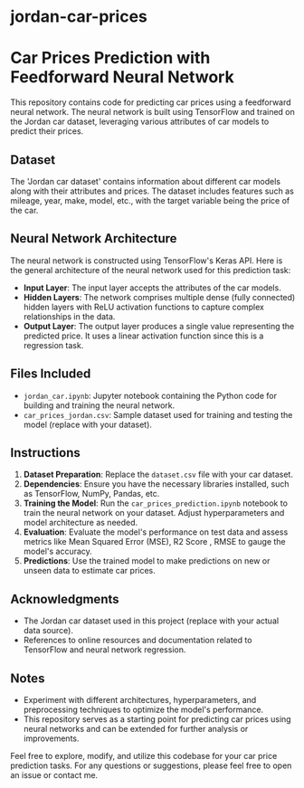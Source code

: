 # jordan-car-prices
# Car Prices Prediction with Feedforward Neural Network

This repository contains code for predicting car prices using a feedforward neural network. The neural network is built using TensorFlow and trained on the Jordan car dataset, leveraging various attributes of car models to predict their prices.

## Dataset
The 'Jordan car dataset' contains information about different car models along with their attributes and prices. The dataset includes features such as mileage, year, make, model, etc., with the target variable being the price of the car.

## Neural Network Architecture
The neural network is constructed using TensorFlow's Keras API. Here is the general architecture of the neural network used for this prediction task:

- **Input Layer**: The input layer accepts the attributes of the car models.
- **Hidden Layers**: The network comprises multiple dense (fully connected) hidden layers with ReLU activation functions to capture complex relationships in the data.
- **Output Layer**: The output layer produces a single value representing the predicted price. It uses a linear activation function since this is a regression task.

## Files Included
- `jordan_car.ipynb`: Jupyter notebook containing the Python code for building and training the neural network.
- `car_prices_jordan.csv`: Sample dataset used for training and testing the model (replace with your dataset).

## Instructions
1. **Dataset Preparation**: Replace the `dataset.csv` file with your car dataset.
2. **Dependencies**: Ensure you have the necessary libraries installed, such as TensorFlow, NumPy, Pandas, etc.
3. **Training the Model**: Run the `car_prices_prediction.ipynb` notebook to train the neural network on your dataset. Adjust hyperparameters and model architecture as needed.
4. **Evaluation**: Evaluate the model's performance on test data and assess metrics like Mean Squared Error (MSE), R2 Score , RMSE to gauge the model's accuracy.
5. **Predictions**: Use the trained model to make predictions on new or unseen data to estimate car prices.

## Acknowledgments
- The Jordan car dataset used in this project (replace with your actual data source).
- References to online resources and documentation related to TensorFlow and neural network regression.

## Notes
- Experiment with different architectures, hyperparameters, and preprocessing techniques to optimize the model's performance.
- This repository serves as a starting point for predicting car prices using neural networks and can be extended for further analysis or improvements.

Feel free to explore, modify, and utilize this codebase for your car price prediction tasks. For any questions or suggestions, please feel free to open an issue or contact me.

